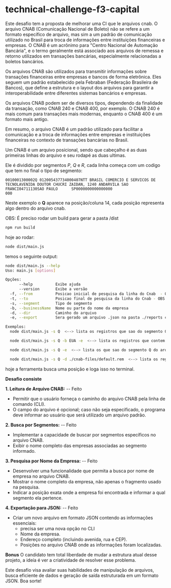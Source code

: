 # technical-challenge-f3-capital

Este desafio tem a proposta de melhorar uma CI que le arquivos cnab.
O arquivo CNAB (Comunicação Nacional de Boleto) não se refere a um formato específico de arquivo, mas sim a um padrão de comunicação utilizado no Brasil para troca de informações entre instituições financeiras e empresas. O CNAB é um acrônimo para "Centro Nacional de Automação Bancária", e o termo geralmente está associado aos arquivos de remessa e retorno utilizados em transações bancárias, especialmente relacionadas a boletos bancários.

Os arquivos CNAB são utilizados para transmitir informações sobre transações financeiras entre empresas e bancos de forma eletrônica. Eles seguem um padrão estabelecido pela Febraban (Federação Brasileira de Bancos), que define a estrutura e o layout dos arquivos para garantir a interoperabilidade entre diferentes sistemas bancários e empresas.

Os arquivos CNAB podem ser de diversos tipos, dependendo da finalidade da transação, como CNAB 240 e CNAB 400, por exemplo. O CNAB 240 é mais comum para transações mais modernas, enquanto o CNAB 400 é um formato mais antigo.

Em resumo, o arquivo CNAB é um padrão utilizado para facilitar a comunicação e a troca de informações entre empresas e instituições financeiras no contexto de transações bancárias no Brasil.

Um CNAB é um arquivo posicional, sendo que cabeçalho é as duas primeiras linhas do arquivo e seu rodapé as duas ultimas.

Ele é dividido por segmentos _P_, _Q_ e _R_, cada linha começa com um codigo que tem no final o tipo de segmento:

```
0010001300002Q 012005437734000407NTT BRASIL COMERCIO E SERVICOS DE TECNOLAVENIDA DOUTOR CHUCRI ZAIDAN, 1240 ANDARVILA SAO FRANCI04711130SAO PAULO      SP0000000000000000                                        000
```

Neste exemplo o **Q** aparece na posição/coluna 14, cada posição representa algo dentro do arquivo cnab.

OBS: É preciso rodar um build para gerar a pasta /dist

```bash
npm run build
```

hoje ao rodar:

```bash
node dist/main.js
```

temos o seguinte output:

```bash
node dist/main.js --help
Uso: main.js [options]

Opções:
      --help          Exibe ajuda                                                                                                               [booleano]
      --version       Exibe a versão                                                                                                            [booleano]
  -f, --from          Posicao inicial de pesquisa da linha do Cnab  - OBS: Precisa passar o to tambem                                           [número] [padrão: null]
  -t, --to            Posicao final de pesquisa da linha do Cnab - OBS: Precisa passar o from tambem                                            [número] [padrão: null]
  -s, --segment       Tipo de segmento                                                                                                          [string] [obrigatório] [opções: "P", "Q", "R"]
  -b, --businessName  Nome ou parte do nome da empresa                                                                                          [string] [padrão: null]
  -d, --dir           Caminho do arquivo                                                                                                        [string] [padrão: "/home/jean/Projetos/Pessoal/technical-challenge-f3-capital/cnab-files/default.rem"]
  -e, --export        Sera gerado um arquivo .json na pasta ./reports contendo os resultados da busca                                           [booleano] [padrão: false]

Exemplos:
  node dist/main.js -s Q  <--> lista os registros que sao do segmento Q do arquivo cnab node dist/main.js -f 2 -t 50 -s Q lista os que sao do segmento Q entre linhas 2 e 50 do arquivo cnab

  node dist/main.js -s Q -b EUA -e  <--> lista os registros que contem EUA no nome e sao do segmento Q do arquivo cnab

  node dist/main.js -s Q -e  <--> lista os que sao do segmento Q do arquivo cnab e exporta o resultado em um arquivo JSON na pasta ./reports

  node dist/main.js -s Q -d ./cnab-files/default.rem  <--> lista os registros que sao do arquivo ./cnab-files/default.rem do segmento Q do arquivo cnab especifico dentro da pasta cnab-files
```

hoje a ferramenta busca uma posição e loga isso no terminal.

**Desafio consiste**

**1. Leitura de Arquivo CNAB:** -- Feito

- Permitir que o usuário forneça o caminho do arquivo CNAB pela linha de comando (CLI).
- O campo do arquivo é opcional; caso não seja especificado, o programa deve informar ao usuário que será utilizado um arquivo padrão.

**2. Busca por Segmentos:** -- Feito

- Implementar a capacidade de buscar por segmentos específicos no arquivo CNAB.
- Exibir o nome completo das empresas associadas ao segmento informado.

**3. Pesquisa por Nome da Empresa:** -- Feito

- Desenvolver uma funcionalidade que permita a busca por nome de empresa no arquivo CNAB.
- Mostrar o nome completo da empresa, não apenas o fragmento usado na pesquisa.
- Indicar a posição exata onde a empresa foi encontrada e informar a qual segmento ela pertence.

**4. Exportação para JSON:** -- Feito

- Criar um novo arquivo em formato JSON contendo as informações essenciais:
  - precisa ser uma nova opção no CLI
  - Nome da empresa.
  - Endereço completo (incluindo avenida, rua e CEP).
  - Posições no arquivo CNAB onde as informações foram localizadas.

**Bonus** O candidato tem total liberdade de mudar a estrutura atual desse projeto, a ideía é ver a criatividade de resolver esse problema.

Este desafio visa avaliar suas habilidades de manipulação de arquivos, busca eficiente de dados e geração de saída estruturada em um formato JSON. Boa sorte!
